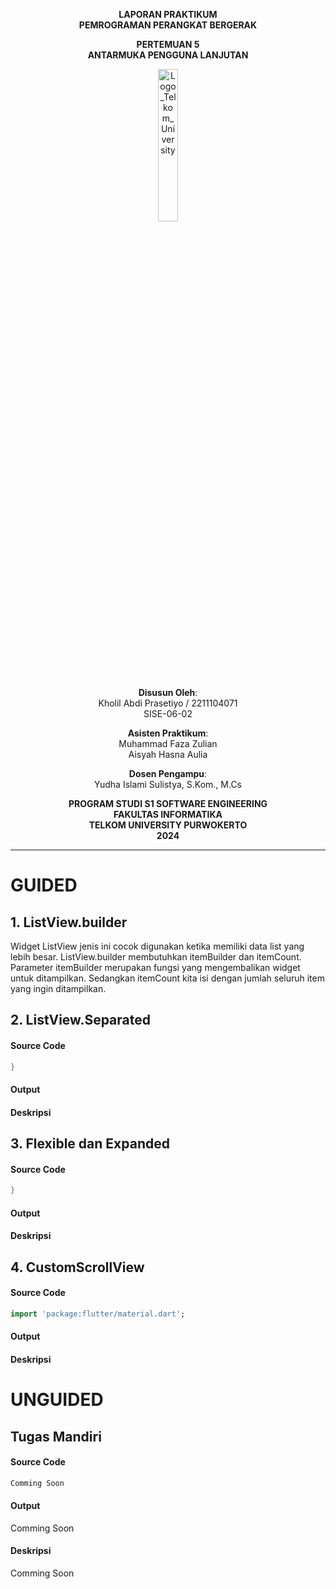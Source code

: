 <div align="center">

**LAPORAN PRAKTIKUM**  
**PEMROGRAMAN PERANGKAT BERGERAK**

**PERTEMUAN 5**  
**ANTARMUKA PENGGUNA LANJUTAN**


<img src="https://github.com/user-attachments/assets/8ffbc3d9-1f18-4a72-8723-692ba5757f0c" alt="Logo_Telkom_University" width="25%">


**Disusun Oleh**:  
Kholil Abdi Prasetiyo / 2211104071  
SISE-06-02

**Asisten Praktikum**:  
Muhammad Faza Zulian  
Aisyah Hasna Aulia

**Dosen Pengampu**:  
Yudha Islami Sulistya, S.Kom., M.Cs

**PROGRAM STUDI S1 SOFTWARE ENGINEERING**  
**FAKULTAS INFORMATIKA**  
**TELKOM UNIVERSITY PURWOKERTO**  
**2024**
</div>

---
# GUIDED

## 1. ListView.builder
Widget ListView jenis ini cocok digunakan ketika memiliki data list yang
lebih besar. ListView.builder membutuhkan itemBuilder dan itemCount.
Parameter itemBuilder merupakan fungsi yang mengembalikan widget untuk
ditampilkan. Sedangkan itemCount kita isi dengan jumlah seluruh item yang
ingin ditampilkan.


## 2. ListView.Separated
#### Source Code
```dart
}
```

#### Output


#### Deskripsi


## 3. Flexible dan Expanded
#### Source Code
```dart
}
```

#### Output

#### Deskripsi


## 4. CustomScrollView
#### Source Code
```dart
import 'package:flutter/material.dart';
```

#### Output


#### Deskripsi

# UNGUIDED

## Tugas Mandiri

#### Source Code
```dart
Comming Soon
```

#### Output
Comming Soon


#### Deskripsi
Comming Soon
